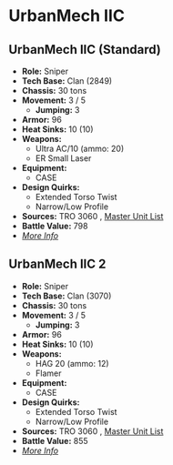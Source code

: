 # UrbanMech IIC 

## UrbanMech IIC (Standard) 

- **Role:** Sniper 
- **Tech Base:** Clan (2849) 
- **Chassis:** 30 tons 
- **Movement:** 3 / 5 
  - **Jumping:** 3 
- **Armor:** 96 
- **Heat Sinks:** 10 (10) 
- **Weapons:** 
  - Ultra AC/10 (ammo: 20) 
  - ER Small Laser 
- **Equipment:** 
  - CASE 
- **Design Quirks:** 
  - Extended Torso Twist 
  - Narrow/Low Profile 
- **Sources:** TRO 3060 , [Master Unit List](http://masterunitlist.info/Unit/Details/3361/urbanmech-iic-standard) 
- **Battle Value:** 798 
- [*More Info*](urbanmech_iic/urbanmech_iic_standard.md) 

## UrbanMech IIC 2 

- **Role:** Sniper 
- **Tech Base:** Clan (3070) 
- **Chassis:** 30 tons 
- **Movement:** 3 / 5 
  - **Jumping:** 3 
- **Armor:** 96 
- **Heat Sinks:** 10 (10) 
- **Weapons:** 
  - HAG 20 (ammo: 12) 
  - Flamer 
- **Equipment:** 
  - CASE 
- **Design Quirks:** 
  - Extended Torso Twist 
  - Narrow/Low Profile 
- **Sources:** TRO 3060 , [Master Unit List](http://masterunitlist.info/Unit/Details/3362/urbanmech-iic-2) 
- **Battle Value:** 855 
- [*More Info*](urbanmech_iic/urbanmech_iic_2.md) 

